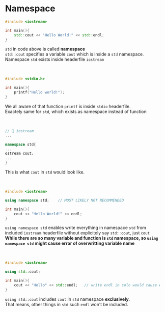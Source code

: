 # Namespace

```cpp
#include <iostream>

int main(){
    std::cout << "Hello World!" << std::endl;
}
```

`std` in code above is called **namespace**  
`std::cout` specifies a variable `cout` which is inside a `std` namespace.  
Namespace `std` exists inside headerfile `iostream`<br/><br/><br/>

```c
#include <stdio.h>

int main(){
    printf("Hello world!");
}
```

We all aware of that function `printf` is inside `stdio` headerfile.  
Exactely same for `std`, which exists as namespace instead of function<br/><br/><br/>

```cpp
// 📂 iostream
...

namespace std{
...
ostream cout;
...
}
```

This is what `cout` in `std` would look like.<br/><br/><br/>

```cpp
#include <iostream>

using namespace std;    // MOST LIKELY NOT RECOMMENDED

int main(){
    cout << "Hello World!" << endl;
}
```

`using namespace std` enables write everything in namespace `std` from included `iostream` headerfile without explicitely say `std::cout`, just `cout`  
**While there are so many variable and function is `std` namespace, so `using namespace std` might cause error of overwritting variable name**<br/><br/><br/>

```cpp
#include <iostream>

using std::cout;

int main(){
    cout << "Hello" << std::endl;   // write endl in solo would cause error.
}
```

`using std::cout` includes `cout` in `std` namespace **exclusively**.  
That means, other things in `std` such `endl` won't be included.
